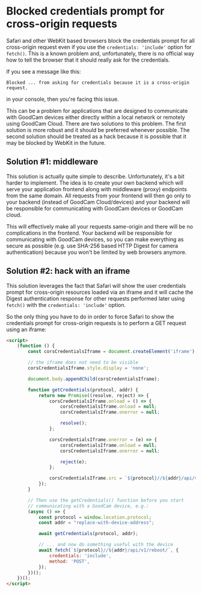 # Blocked credentials prompt for cross-origin requests

Safari and other WebKit based browsers block the credentials prompt for all
cross-origin request even if you use the `credentials: 'include'` option for
`fetch()`. This is a known problem and, unfortunately, there is no official way
how to tell the browser that it should really ask for the credentials.

If you see a message like this:
```
Blocked ... from asking for credentials because it is a cross-origin request.
```
in your console, then you're facing this issue.

This can be a problem for applications that are designed to communicate with
GoodCam devices either directly within a local network or remotely using
GoodCam Cloud. There are two solutions to this problem. The first solution is
more robust and it should be preferred whenever possible. The second solution
should be treated as a hack because it is possible that it may be blocked by
WebKit in the future.

## Solution #1: middleware

This solution is actually quite simple to describe. Unfortunately, it's a bit
harder to implement. The idea is to create your own backend which will serve
your application frontend along with middleware (proxy) endpoints from the same
domain. All requests from your frontend will then go only to your backend
(instead of GoodCam Cloud/devices) and your backend will be responsible for
communicating with GoodCam devices or GoodCam cloud.

This will effectively make all your requests same-origin and there will be no
complications in the frontend. Your backend will be responsible for
communicating with GoodCam devices, so you can make everything as secure as
possible (e.g. use SHA-256 based HTTP Digest for camera authentication) because
you won't be limited by web browsers anymore.

## Solution #2: hack with an iframe

This solution leverages the fact that Safari will show the user credentials
prompt for cross-origin resources loaded via an iframe and it will cache the
Digest authentication response for other requests performed later using
`fetch()` with the `credentials: 'include'` option.

So the only thing you have to do in order to force Safari to show the
credentials prompt for cross-origin requests is to perform a GET request using
an iframe:
```html
<script>
    (function () {
        const corsCredentialsIframe = document.createElement('iframe');

        // the iframe does not need to be visible
        corsCredentialsIframe.style.display = 'none';

        document.body.appendChild(corsCredentialsIframe);

        function getCredentials(protocol, addr) {
            return new Promise((resolve, reject) => {
                corsCredentialsIframe.onload = () => {
                    corsCredentialsIframe.onload = null;
                    corsCredentialsIframe.onerror = null;

                    resolve();
                };

                corsCredentialsIframe.onerror = (e) => {
                    corsCredentialsIframe.onload = null;
                    corsCredentialsIframe.onerror = null;

                    reject(e);
                };

                corsCredentialsIframe.src = `${protocol}//${addr}/api/v1/`;
            });
        }

        // Then use the getCredentials() function before you start
        // communicating with a GoodCam device, e.g.:
        (async () => {
            const protocol = window.location.protocol;
            const addr = "replace-with-device-address";

            await getCredentials(protocol, addr);

            // ... and now do something useful with the device
            await fetch(`${protocol}//${addr}/api/v1/reboot/`, {
                credentials: 'include',
                method: 'POST',
            });
        })();
    })();
</script>
```
